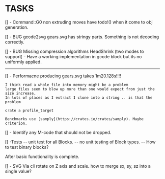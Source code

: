 # TASKS

[] - Command::G0 non extruding moves have todo!() when it come to obj generation.

[] - BUG gcode2svg gears.svg has stringy parts.
    Something is not decoding correctly.

[] - BUG Missing compression algorithms
    HeadShrink (two modes to support)
    - Have a working implementation in gcode block but its no uniformly applied.

----

[] - Performacne
    producing gears.svg takes 1m20.128s!!!!

    I think read a whole file into memory might be a problem
    large files seem to blow up more than one would expect from just the size increase.
    In lots of places as I extract I clone into a string .. is that the problem

    crate a profile_target

    Benchmarks use [samply](https://crates.io/crates/samply). Maybe criterion.

[] - Identify any M-code that should not be dropped.

[] -Tests
     -- unit test for all Blocks.
     -- no unit testing of Block types.
     -- How to test binary blocks?

After basic functionality is complete.

[] - SVG Via cli rotate on Z axis and scale.
     how to merge sx, sy, sz into a single value?
